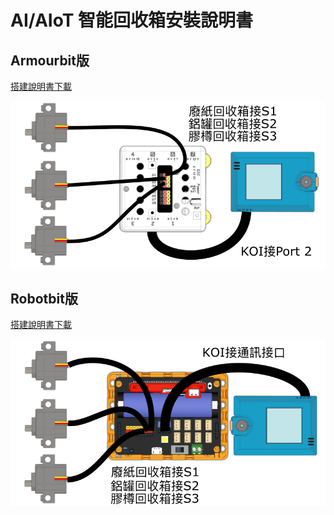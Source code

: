 # AI/AIoT 智能回收箱安裝說明書

## Armourbit版

[搭建說明書下載](https://drive.google.com/file/d/1IBUlW5PhXEalHHotNKG1V5WK1bQOPeuZ/view?usp=sharing)

![](./images/armour_wire.png)

## Robotbit版

[搭建說明書下載](https://drive.google.com/file/d/1IBUlW5PhXEalHHotNKG1V5WK1bQOPeuZ/view?usp=sharing)

![](./images/robotbit_wire.png)